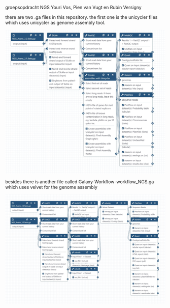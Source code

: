 groepsopdracht NGS
Youri Vos, Pien van Vugt en Rubin Versigny

there are two .ga files in this repository. the first one is the unicycler files which uses unicycler as genome assembly tool.

![](images/unicycler%20workflow.JPG)

besides there is another file called Galaxy-Workflow-workflow_NGS.ga which uses velvet for the genome assembly

![](images/workflow%20velvet.JPG)
